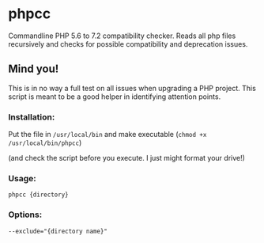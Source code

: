 # phpcc
Commandline PHP 5.6 to 7.2 compatibility checker. Reads all php files recursively and checks for possible compatibility and deprecation issues.

## Mind you! 
This is in no way a full test on all issues when upgrading a PHP project. This script is meant to be a good helper in identifying attention points. 

### Installation:

Put the file in `/usr/local/bin` and make executable (`chmod +x /usr/local/bin/phpcc`)

(and check the script before you execute. I just might format your drive!)

### Usage:
```
phpcc {directory}
```

### Options:
```
--exclude="{directory name}"
```
